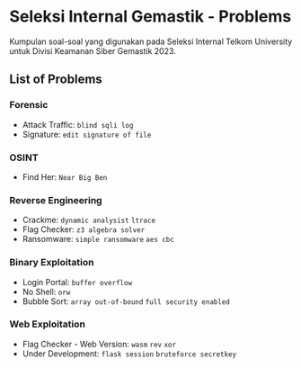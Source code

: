 # Seleksi Internal Gemastik - Problems

Kumpulan soal-soal yang digunakan pada Seleksi Internal Telkom University untuk Divisi Keamanan Siber Gemastik 2023.

## List of Problems

### Forensic

- Attack Traffic: `blind sqli log`
- Signature: `edit signature of file`

### OSINT
- Find Her: `Near Big Ben`

### Reverse Engineering

- Crackme: `dynamic analysist` `ltrace`
- Flag Checker: `z3 algebra solver`
- Ransomware: `simple ransomware` `aes cbc`

### Binary Exploitation

- Login Portal: `buffer overflow`
- No Shell: `orw`
- Bubble Sort: `array out-of-bound` `full security enabled`

### Web Exploitation

- Flag Checker - Web Version: `wasm` `rev` `xor`
- Under Development: `flask session` `bruteforce secretkey`
